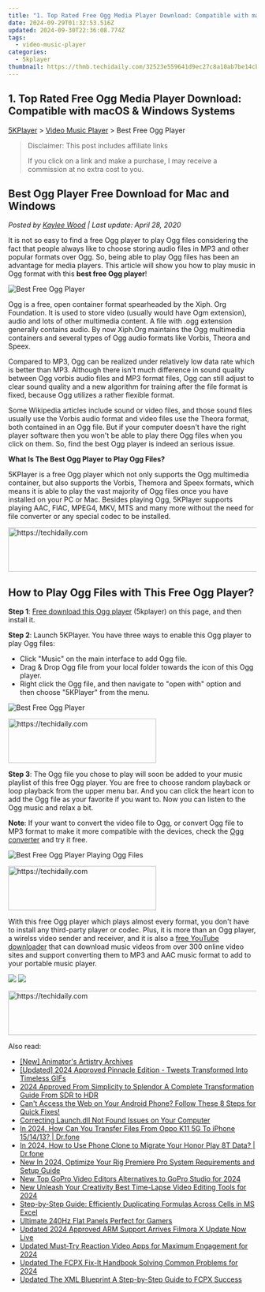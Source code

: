 ```yaml
---
title: "1. Top Rated Free Ogg Media Player Download: Compatible with macOS & Windows Systems"
date: 2024-09-29T01:32:53.516Z
updated: 2024-09-30T22:36:08.774Z
tags:
  - video-music-player
categories:
  - 5kplayer
thumbnail: https://thmb.techidaily.com/32523e559641d9ec27c8a10ab7be14cb0b35f831c8a7be2e764f2665633793d5.jpg
---
```


## 1. Top Rated Free Ogg Media Player Download: Compatible with macOS & Windows Systems

[5KPlayer](https://tools.techidaily.com/5kplayer/products/) \> [Video Music Player](https://tools.techidaily.com/5kplayer/video-music-player/) \> Best Free Ogg Player

>  Disclaimer: This post includes affiliate links
>
>  If you click on a link and make a purchase, I may receive a commission at no extra cost to you.
>

## Best Ogg Player Free Download for Mac and Windows

 _Posted by [Kaylee Wood](https://www.quora.com/profile/Amanda-Hu-21) | Last update: April 28, 2020_

It is not so easy to find a free Ogg player to play Ogg files considering the fact that people always like to choose storing audio files in MP3 and other popular formats over Ogg. So, being able to play Ogg files has been an advantage for media players. This article will show you how to play music in Ogg format with this   **best free Ogg player**!

![Best Free Ogg Player](https://www.5kplayer.com/video-music-player/img/best-ogg-player.jpg) 

Ogg is a free, open container format spearheaded by the Xiph. Org Foundation. It is used to store video (usually would have Ogm extension), audio and lots of other multimedia content. A file with .ogg extension generally contains audio. By now Xiph.Org maintains the Ogg multimedia containers and several types of Ogg audio formats like Vorbis, Theora and Speex.

Compared to MP3, Ogg can be realized under relatively low data rate which is better than MP3\. Although there isn't much difference in sound quality between Ogg vorbis audio files and MP3 format files, Ogg can still adjust to clear sound quality and a new algorithm for training after the file format is fixed, because Ogg utilizes a rather flexible format.

Some Wikipedia articles include sound or video files, and those sound files usually use the Vorbis audio format and video files use the Theora format, both contained in an Ogg file. But if your computer doesn't have the right player software then you won't be able to play there Ogg files when you click on them. So, find the best Ogg player is indeed an serious issue.

**What Is The Best Ogg Player to Play Ogg Files?**

5KPlayer is a free Ogg player which not only supports the Ogg multimedia container, but also supports the Vorbis, Themora and Speex formats, which means it is able to play the vast majority of Ogg files once you have installed on your PC or Mac. Besides playing Ogg, 5KPlayer supports playing AAC, FlAC, MPEG4, MKV, MTS and many more without the need for file converter or any special codec to be installed.

<!-- affiliate ads begin -->
<a href="https://aligracehair.sjv.io/c/5597632/1902309/19272" target="_top" id="1902309">
  <img src="//a.impactradius-go.com/display-ad/19272-1902309" border="0" alt="https://techidaily.com" width="728" height="90"/>
</a>
<img height="0" width="0" src="https://aligracehair.sjv.io/i/5597632/1902309/19272" style="position:absolute;visibility:hidden;" border="0" />
<!-- affiliate ads end -->

## How to Play Ogg Files with This Free Ogg Player?

**Step 1**: [Free download this Ogg player](https://tools.techidaily.com/5kplayer/products/) (5kplayer) on this page, and then install it.

**Step 2**: Launch 5KPlayer. You have three ways to enable this Ogg player to play Ogg files:

* Click "Music" on the main interface to add Ogg file.
* Drag & Drop Ogg file from your local folder towards the icon of this Ogg player.
* Right click the Ogg file, and then navigate to "open with" option and then choose "5KPlayer" from the menu.

![Best Free Ogg Player](https://www.5kplayer.com/video-music-player/img/free-music-player.jpg) 

<!-- affiliate ads begin -->
<a href="https://aligracehair.sjv.io/c/5597632/2016129/19272" target="_top" id="2016129">
  <img src="//a.impactradius-go.com/display-ad/19272-2016129" border="0" alt="https://techidaily.com" width="300" height="90"/>
</a>
<img height="0" width="0" src="https://aligracehair.sjv.io/i/5597632/2016129/19272" style="position:absolute;visibility:hidden;" border="0" />
<!-- affiliate ads end -->

**Step 3**: The Ogg file you chose to play will soon be added to your music playlist of this free Ogg player. You are free to choose random playback or loop playback from the upper menu bar. And you can click the heart icon to add the Ogg file as your favorite if you want to. Now you can listen to the Ogg music and relax a bit.

**Note**: If your want to convert the video file to Ogg, or convert Ogg file to MP3 format to make it more compatible with the devices, check the [Ogg converter](https://tools.techidaily.com/5kplayer/products/) and try it free. 

![Best Free Ogg Player Playing Ogg Files](https://www.5kplayer.com/video-music-player/img/5k-music-play-xsy-0310.jpg) 

<!-- affiliate ads begin -->
<a href="https://aligracehair.sjv.io/c/5597632/2027176/19272" target="_top" id="2027176">
  <img src="//a.impactradius-go.com/display-ad/19272-2027176" border="0" alt="https://techidaily.com" width="300" height="90"/>
</a>
<img height="0" width="0" src="https://aligracehair.sjv.io/i/5597632/2027176/19272" style="position:absolute;visibility:hidden;" border="0" />
<!-- affiliate ads end -->

With this free Ogg player which plays almost every format, you don't have to install any third-party player or codec. Plus, it is more than an Ogg player, a wirelss video sender and receiver, and it is also a [free YouTube downloader](https://tools.techidaily.com/5kplayer/youtube-download/) that can download music videos from over 300 online video sites and support converting them to MP3 and AAC music format to add to your portable music player.

[![](https://www.5kplayer.com/video-music-player/../button/freedownwhitewin.png)](https://tools.techidaily.com/5kplayer/products/) [![](https://www.5kplayer.com/video-music-player/../button/freedownbackmac.png)](https://tools.techidaily.com/5kplayer/products/)

<!-- affiliate ads begin -->
<a href="https://aligracehair.sjv.io/c/5597632/1868499/19272" target="_top" id="1868499">
  <img src="//a.impactradius-go.com/display-ad/19272-1868499" border="0" alt="https://techidaily.com" width="728" height="90"/>
</a>
<img height="0" width="0" src="https://aligracehair.sjv.io/i/5597632/1868499/19272" style="position:absolute;visibility:hidden;" border="0" />
<!-- affiliate ads end -->

<ins class="adsbygoogle"
     style="display:block"
     data-ad-format="autorelaxed"
     data-ad-client="ca-pub-7571918770474297"
     data-ad-slot="1223367746"></ins>

<ins class="adsbygoogle"
     style="display:block"
     data-ad-client="ca-pub-7571918770474297"
     data-ad-slot="8358498916"
     data-ad-format="auto"
     data-full-width-responsive="true"></ins>

<span class="atpl-alsoreadstyle">Also read:</span>
<div><ul>
<li><a href="https://extra-tips.techidaily.com/new-animators-artistry-archives/"><u>[New] Animator's Artistry Archives</u></a></li>
<li><a href="https://twitter-clips.techidaily.com/updated-2024-approved-pinnacle-edition-tweets-transformed-into-timeless-gifs/"><u>[Updated] 2024 Approved Pinnacle Edition - Tweets Transformed Into Timeless GIFs</u></a></li>
<li><a href="https://some-techniques.techidaily.com/2024-approved-from-simplicity-to-splendor-a-complete-transformation-guide-from-sdr-to-hdr/"><u>2024 Approved From Simplicity to Splendor A Complete Transformation Guide From SDR to HDR</u></a></li>
<li><a href="https://hardware-help.techidaily.com/cant-access-the-web-on-your-android-phone-follow-these-8-steps-for-quick-fixes/"><u>Can't Access the Web on Your Android Phone? Follow These 8 Steps for Quick Fixes!</u></a></li>
<li><a href="https://techno-recovery.techidaily.com/correcting-launchdll-not-found-issues-on-your-computer/"><u>Correcting Launch.dll Not Found Issues on Your Computer</u></a></li>
<li><a href="https://android-transfer.techidaily.com/in-2024-how-can-you-transfer-files-from-oppo-k11-5g-to-iphone-151413-drfone-by-drfone-transfer-from-android-transfer-from-android/"><u>In 2024, How Can You Transfer Files From Oppo K11 5G To iPhone 15/14/13? | Dr.fone</u></a></li>
<li><a href="https://android-transfer.techidaily.com/in-2024-how-to-use-phone-clone-to-migrate-your-honor-play-8t-data-drfone-by-drfone-transfer-from-android-transfer-from-android/"><u>In 2024, How to Use Phone Clone to Migrate Your Honor Play 8T Data? | Dr.fone</u></a></li>
<li><a href="https://video-ai-editor.techidaily.com/new-in-2024-optimize-your-rig-premiere-pro-system-requirements-and-setup-guide/"><u>New In 2024, Optimize Your Rig Premiere Pro System Requirements and Setup Guide</u></a></li>
<li><a href="https://video-ai-editor.techidaily.com/new-top-gopro-video-editors-alternatives-to-gopro-studio-for-2024/"><u>New Top GoPro Video Editors Alternatives to GoPro Studio for 2024</u></a></li>
<li><a href="https://video-ai-editor.techidaily.com/new-unleash-your-creativity-best-time-lapse-video-editing-tools-for-2024/"><u>New Unleash Your Creativity Best Time-Lapse Video Editing Tools for 2024</u></a></li>
<li><a href="https://win-answers.techidaily.com/step-by-step-guide-efficiently-duplicating-formulas-across-cells-in-ms-excel/"><u>Step-by-Step Guide: Efficiently Duplicating Formulas Across Cells in MS Excel</u></a></li>
<li><a href="https://games-able.techidaily.com/ultimate-240hz-flat-panels-perfect-for-gamers/"><u>Ultimate 240Hz Flat Panels Perfect for Gamers</u></a></li>
<li><a href="https://video-ai-editor.techidaily.com/updated-2024-approved-arm-support-arrives-filmora-x-update-now-live/"><u>Updated 2024 Approved ARM Support Arrives Filmora X Update Now Live</u></a></li>
<li><a href="https://video-ai-editor.techidaily.com/updated-must-try-reaction-video-apps-for-maximum-engagement-for-2024/"><u>Updated Must-Try Reaction Video Apps for Maximum Engagement for 2024</u></a></li>
<li><a href="https://video-ai-editor.techidaily.com/updated-the-fcpx-fix-it-handbook-solving-common-problems-for-2024/"><u>Updated The FCPX Fix-It Handbook Solving Common Problems for 2024</u></a></li>
<li><a href="https://video-ai-editor.techidaily.com/updated-the-xml-blueprint-a-step-by-step-guide-to-fcpx-success/"><u>Updated The XML Blueprint A Step-by-Step Guide to FCPX Success</u></a></li>
</ul></div>

